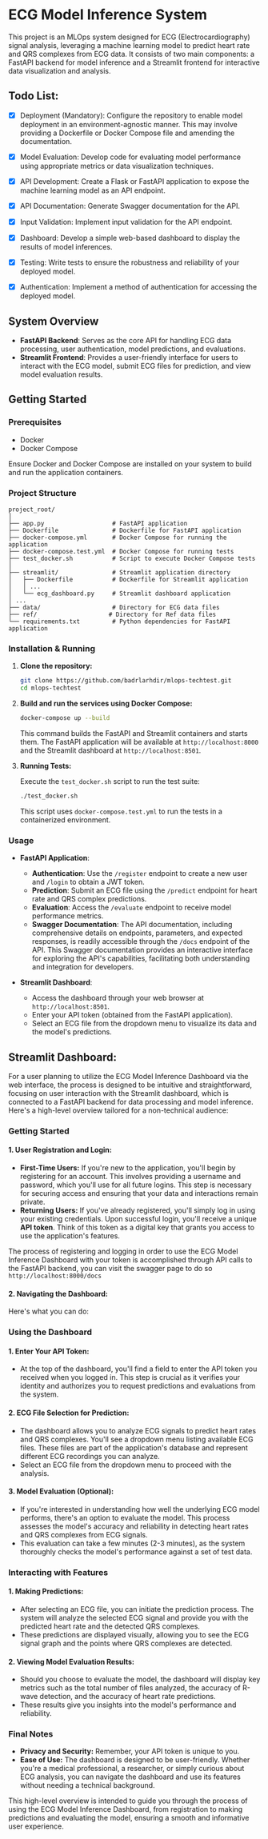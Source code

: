 # ECG Model Inference System

This project is an MLOps system designed for ECG (Electrocardiography) signal analysis, leveraging a machine learning model to predict heart rate and QRS complexes from ECG data. It consists of two main components: a FastAPI backend for model inference and a Streamlit frontend for interactive data visualization and analysis.

## Todo List:

- [x] Deployment (Mandatory): Configure the repository to enable model deployment in
      an environment-agnostic manner. This may involve providing a Dockerfile or Docker
      Compose file and amending the documentation.

- [x] Model Evaluation: Develop code for evaluating model performance using appropriate
      metrics or data visualization techniques.

- [x] API Development: Create a Flask or FastAPI application to expose the machine
      learning model as an API endpoint.
- [x] API Documentation: Generate Swagger documentation for the API.
- [x] Input Validation: Implement input validation for the API endpoint.
- [x] Dashboard: Develop a simple web-based dashboard to display the results of model
      inferences.
- [x] Testing: Write tests to ensure the robustness and reliability of your deployed model.
- [x] Authentication: Implement a method of authentication for accessing the deployed
      model.

## System Overview

- **FastAPI Backend**: Serves as the core API for handling ECG data processing, user authentication, model predictions, and evaluations.
- **Streamlit Frontend**: Provides a user-friendly interface for users to interact with the ECG model, submit ECG files for prediction, and view model evaluation results.

## Getting Started

### Prerequisites

- Docker
- Docker Compose

Ensure Docker and Docker Compose are installed on your system to build and run the application containers.

### Project Structure

```plaintext
project_root/
│
├── app.py                   # FastAPI application
├── Dockerfile               # Dockerfile for FastAPI application
├── docker-compose.yml       # Docker Compose for running the application
├── docker-compose.test.yml  # Docker Compose for running tests
├── test_docker.sh           # Script to execute Docker Compose tests
│
├── streamlit/               # Streamlit application directory
│   ├── Dockerfile           # Dockerfile for Streamlit application
│   │ ...
│   └── ecg_dashboard.py     # Streamlit dashboard application
│ ...
├── data/                    # Directory for ECG data files
├── ref/                    # Directory for Ref data files
└── requirements.txt         # Python dependencies for FastAPI application
```

### Installation & Running

1. **Clone the repository:**

   ```bash
   git clone https://github.com/badrlarhdir/mlops-techtest.git
   cd mlops-techtest
   ```

2. **Build and run the services using Docker Compose:**

   ```bash
   docker-compose up --build
   ```

   This command builds the FastAPI and Streamlit containers and starts them. The FastAPI application will be available at `http://localhost:8000` and the Streamlit dashboard at `http://localhost:8501`.

3. **Running Tests:**

   Execute the `test_docker.sh` script to run the test suite:

   ```bash
   ./test_docker.sh
   ```

   This script uses `docker-compose.test.yml` to run the tests in a containerized environment.

### Usage

- **FastAPI Application**:

  - **Authentication**: Use the `/register` endpoint to create a new user and `/login` to obtain a JWT token.
  - **Prediction**: Submit an ECG file using the `/predict` endpoint for heart rate and QRS complex predictions.
  - **Evaluation**: Access the `/evaluate` endpoint to receive model performance metrics.
  - **Swagger Documentation**: The API documentation, including comprehensive details on endpoints, parameters, and expected responses, is readily accessible through the `/docs` endpoint of the API. This Swagger documentation provides an interactive interface for exploring the API's capabilities, facilitating both understanding and integration for developers.

- **Streamlit Dashboard**:
  - Access the dashboard through your web browser at `http://localhost:8501`.
  - Enter your API token (obtained from the FastAPI application).
  - Select an ECG file from the dropdown menu to visualize its data and the model's predictions.

## Streamlit Dashboard:

For a user planning to utilize the ECG Model Inference Dashboard via the web interface, the process is designed to be intuitive and straightforward, focusing on user interaction with the Streamlit dashboard, which is connected to a FastAPI backend for data processing and model inference. Here's a high-level overview tailored for a non-technical audience:

### Getting Started

#### 1. **User Registration and Login:**

- **First-Time Users:** If you're new to the application, you'll begin by registering for an account. This involves providing a username and password, which you'll use for all future logins. This step is necessary for securing access and ensuring that your data and interactions remain private.
- **Returning Users:** If you've already registered, you'll simply log in using your existing credentials. Upon successful login, you'll receive a unique **API token**. Think of this token as a digital key that grants you access to use the application's features.

The process of registering and logging in order to use the ECG Model Inference Dashboard with your token is accomplished through API calls to the FastAPI backend, you can visit the swagger page to do so `http://localhost:8000/docs`

#### 2. **Navigating the Dashboard:**

Here's what you can do:

### Using the Dashboard

#### 1. **Enter Your API Token:**

- At the top of the dashboard, you'll find a field to enter the API token you received when you logged in. This step is crucial as it verifies your identity and authorizes you to request predictions and evaluations from the system.

#### 2. **ECG File Selection for Prediction:**

- The dashboard allows you to analyze ECG signals to predict heart rates and QRS complexes. You'll see a dropdown menu listing available ECG files. These files are part of the application's database and represent different ECG recordings you can analyze.
- Select an ECG file from the dropdown menu to proceed with the analysis.

#### 3. **Model Evaluation (Optional):**

- If you're interested in understanding how well the underlying ECG model performs, there's an option to evaluate the model. This process assesses the model's accuracy and reliability in detecting heart rates and QRS complexes from ECG signals.
- This evaluation can take a few minutes (2-3 minutes), as the system thoroughly checks the model's performance against a set of test data.

### Interacting with Features

#### 1. **Making Predictions:**

- After selecting an ECG file, you can initiate the prediction process. The system will analyze the selected ECG signal and provide you with the predicted heart rate and the detected QRS complexes.
- These predictions are displayed visually, allowing you to see the ECG signal graph and the points where QRS complexes are detected.

#### 2. **Viewing Model Evaluation Results:**

- Should you choose to evaluate the model, the dashboard will display key metrics such as the total number of files analyzed, the accuracy of R-wave detection, and the accuracy of heart rate predictions.
- These results give you insights into the model's performance and reliability.

### Final Notes

- **Privacy and Security:** Remember, your API token is unique to you.
- **Ease of Use:** The dashboard is designed to be user-friendly. Whether you're a medical professional, a researcher, or simply curious about ECG analysis, you can navigate the dashboard and use its features without needing a technical background.

This high-level overview is intended to guide you through the process of using the ECG Model Inference Dashboard, from registration to making predictions and evaluating the model, ensuring a smooth and informative user experience.
